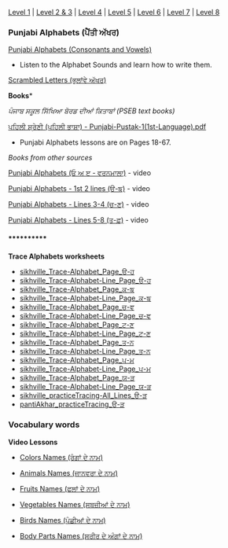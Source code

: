 
 [Level 1](https://amardeep0.github.io/learnPunjabi/Level-1_Punjabi%20Alphabets/) | [Level 2 & 3](https://amardeep0.github.io/learnPunjabi/Level_2-3_Matra/) | [Level 4](https://amardeep0.github.io/learnPunjabi/Level-4_Intermediate/) | [Level 5](https://amardeep0.github.io/learnPunjabi/Level-5_intermediate/) | [Level 6](https://amardeep0.github.io/learnPunjabi/Level-6_Advanced/) | [Level 7](https://amardeep0.github.io/learnPunjabi/Level-7_Advanced/) | [Level 8](https://amardeep0.github.io/learnPunjabi/Level-8_WorldLanguageCompetencyTesting/)
 

### Punjabi Alphabets (ਪੈਂਤੀ ਅੱਖਰ)

[Punjabi Alphabets (Consonants and Vowels)](http://www.discoversikhism.com/punjabi/punjabi_gurmukhi_alphabet.html)
  - Listen to the Alphabet Sounds and learn how to write them.

[Scrambled Letters (ਭੁਲਾਂਵੇ ਅੱਖਰ)](http://www.discoversikhism.com/punjabi/gurmukhi_letter_shuffle.html)

**Books*** 

*ਪੰਜਾਬ ਸਕੂਲ ਸਿੱਖਿਆ ਬੋਰਡ ਦੀਆਂ ਕਿਤਾਬਾਂ (PSEB text books)*

[ਪਹਿਲੀ ਸ਼੍ਰੇਣੀ (ਪਹਿਲੀ ਭਾਸ਼ਾ) - Punjabi-Pustak-1(1st-Language).pdf](http://files-cdn.pseb.ac.in/pseb_files/Punjabi-Pustak-1(1st-Language).pdf)
  - Punjabi Alphabets lessons are on Pages 18-67.


 *Books from other sources*
  
 
  

[Punjabi Alphabets (ਓ ਅ ੲ - ਵਰਨਮਾਲਾ)](https://www.youtube.com/watch?v=TnxhNCHOq4c&list=PLpejGvuZNTbT-14dtU_kjePyQRprpWGwp&index=12) - video

[Punjabi Alphabets - 1st 2 lines (ੳ-ਙ)](https://www.youtube.com/watch?v=TnxhNCHOq4c&list=PLpejGvuZNTbT-14dtU_kjePyQRprpWGwp&index=12) - video

[Punjabi Alphabets - Lines 3-4 (ਚ-ਣ)](https://www.youtube.com/watch?v=O61yjW43dHA&list=PLpejGvuZNTbT-14dtU_kjePyQRprpWGwp&index=29) - video

[Punjabi Alphabets - Lines 5-8 (ਤ-ਫ਼)](https://www.youtube.com/watch?v=BSmSoAhpPWU&list=PLpejGvuZNTbT-14dtU_kjePyQRprpWGwp&index=30) - video

#### **********



**Trace Alphabets worksheets**

- [sikhville_Trace-Alphabet_Page_ੳ-ਹ](http://sikhville.org/pdf/Drawing-and-Tracing/35-khushkhat/1.pdf)
- [sikhville_Trace-Alphabet-Line_Page_ੳ-ਹ](http://sikhville.org/pdf/Drawing-and-Tracing/Trace-alphabets/page-1/Trace-alphabets_page1.pdf)
- [sikhville_Trace-Alphabet_Page_ਕ-ਙ](http://sikhville.org/pdf/Drawing-and-Tracing/35-khushkhat/2.pdf)
- [sikhville_Trace-Alphabet-Line_Page_ਕ-ਙ](http://sikhville.org/pdf/Drawing-and-Tracing/Trace-alphabets/page-2/Trace-alphabets_page2.pdf)
- [sikhville_Trace-Alphabet_Page_ਚ-ਞ](http://sikhville.org/pdf/Drawing-and-Tracing/35-khushkhat/3.pdf)
- [sikhville_Trace-Alphabet-Line_Page_ਚ-ਞ](http://sikhville.org/pdf/Drawing-and-Tracing/Trace-alphabets/page-3/Trace-alphabets_page3.pdf)
- [sikhville_Trace-Alphabet_Page_ਟ-ਣ](http://sikhville.org/pdf/Drawing-and-Tracing/35-khushkhat/4.pdf)
- [sikhville_Trace-Alphabet-Line_Page_ਟ-ਣ](http://sikhville.org/pdf/Drawing-and-Tracing/Trace-alphabets/page-4/Trace-alphabets_page4.pdf)
- [sikhville_Trace-Alphabet_Page_ਤ-ਨ](http://sikhville.org/pdf/Drawing-and-Tracing/35-khushkhat/5.pdf)
- [sikhville_Trace-Alphabet-Line_Page_ਤ-ਨ](http://sikhville.org/pdf/Drawing-and-Tracing/Trace-alphabets/page-5/Trace-alphabets_page5.pdf)
- [sikhville_Trace-Alphabet_Page_ਪ-ਮ](http://sikhville.org/pdf/Drawing-and-Tracing/35-khushkhat/6.pdf)
- [sikhville_Trace-Alphabet-Line_Page_ਪ-ਮ](http://sikhville.org/pdf/Drawing-and-Tracing/Trace-alphabets/page-6/Trace-alphabets_page6.pdf)
- [sikhville_Trace-Alphabet_Page_ਯ-ੜ](http://sikhville.org/pdf/Drawing-and-Tracing/35-khushkhat/7.pdf)
- [sikhville_Trace-Alphabet-Line_Page_ਯ-ੜ](http://sikhville.org/pdf/Drawing-and-Tracing/Trace-alphabets/page-7/Trace-alphabets_page7.pdf)
- [sikhville_practiceTracing-All_Lines_ੳ-ੜ](http://sikhville.org/pdf/Drawing-and-Tracing/Varanmala-Ahiyaas/Varanmala-Ahiyaas.pdf)
- [pantiAkhar_practiceTracing_ੳ-ੜ](http://pantiakhar.com/images/worksheets/tracing.pdf)


### Vocabulary words

**Video Lessons**

- [Colors Names (ਰੰਗਾਂ ਦੇ ਨਾਮ)](https://www.youtube.com/watch?v=45L9V6DgRCI&list=PLpejGvuZNTbT-14dtU_kjePyQRprpWGwp&index=22)

- [Animals Names (ਜਾਨਵਰਾ ਦੇ ਨਾਮ)](https://www.youtube.com/watch?v=WuBDW9RxLik)

- [Fruits Names (ਫਲਾਂ ਦੇ ਨਾਮ)](https://www.youtube.com/watch?v=QcU8JRBW_9s&list=PLpejGvuZNTbT-14dtU_kjePyQRprpWGwp&index=21&t=0s)

- [Vegetables Names (ਸਬਜ਼ੀਆਂ ਦੇ ਨਾਮ)](https://www.youtube.com/watch?v=zqnd_NsJ0oY&list=PLpejGvuZNTbT-14dtU_kjePyQRprpWGwp&index=21)

- [Birds Names (ਪੰਛੀਆਂ ਦੇ ਨਾਮ)](https://www.youtube.com/watch?v=poKPUJCjuNk)

- [Body Parts Names (ਸਰੀਰ ਦੇ ਅੰਗਾਂ ਦੇ ਨਾਮ)](https://www.youtube.com/watch?v=7uDoCks7NLk&list=PLpejGvuZNTbT-14dtU_kjePyQRprpWGwp&index=26&t=0s)





  

